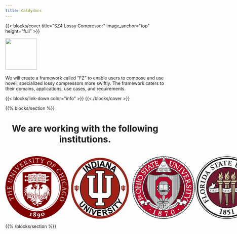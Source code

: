```yaml
---
title: Goldydocs
---
```



{{< blocks/cover title="SZ4 Lossy Compressor" image_anchor="top" height="full" >}}

<img src="https://upload.wikimedia.org/wikipedia/commons/7/7e/NSF_logo.png" width="100" height="100" />



<p class="lead mt-5">We will create a framework called “FZ” to enable users to compose and use novel, specialized lossy compressors more swiftly. The framework caters to their domains, applications, use cases, and requirements.</p>
{{< blocks/link-down color="info" >}}
{{< /blocks/cover >}}


<!-- {{% blocks/lead color="primary" %}}
Goldydocs provides a single web UI providing visibility into porridge
temperature, chair size, and bed softness metrics! You can even find out who's
been eating **your** porridge.

(Sadly, Goldydocs isn't a real project, but you can use this site as an example
to create your own real websites with [Docsy](https://docsy.dev))
{{% /blocks/lead %}} -->


<!-- {{% blocks/section color="dark" type="row" %}}
{{% blocks/feature icon="fa-lightbulb" title="New chair metrics!" %}}
The Goldydocs UI now shows chair size metrics by default.

Please follow this space for updates!
{{% /blocks/feature %}}


{{% blocks/feature icon="fab fa-github" title="Contributions welcome!" url="https://github.com/google/docsy-example" %}}
We do a [Pull Request](https://github.com/google/docsy-example/pulls) contributions workflow on **GitHub**. New users are always welcome!
{{% /blocks/feature %}}


{{% blocks/feature icon="fab fa-twitter" title="Follow us on Twitter!" url="https://twitter.com/docsydocs" %}}
For announcement of latest features etc.
{{% /blocks/feature %}}


{{% /blocks/section %}} -->


{{% blocks/section %}}
<h1 style="text-align:center;">We are working with the following institutions.</h1>
<br />
<div style="display:flex;justify-content: space-around;width:100%">
<img style="border-radius: 50%;" src="./uchicago.png" alt="UChicago" width="200" height="200">
<img style="border-radius: 50%;" src="./iu.jpeg" alt="Indiana University" width="200" height="200">
<img style="border-radius: 50%;" src="./osu.png" alt="Ohio State University" width="200" height="200">
<img style="border-radius: 50%;" src="./fsu.jpeg" alt="Florida State University" width="200" height="200">
</div>



{{% /blocks/section %}}


<!-- {{% blocks/section type="row" %}}

{{% blocks/feature icon="fab fa-app-store-ios" title="Download **from AppStore**" %}}
Get the Goldydocs app!
{{% /blocks/feature %}}

{{% blocks/feature icon="fab fa-github" title="Contributions welcome!"
    url="https://github.com/google/docsy-example" %}}
We do a [Pull Request](https://github.com/google/docsy-example/pulls)
contributions workflow on **GitHub**. New users are always welcome!
{{% /blocks/feature %}}

{{% blocks/feature icon="fab fa-twitter" title="Follow us on Twitter!"
    url="https://twitter.com/GoHugoIO" %}}
For announcement of latest features etc.
{{% /blocks/feature %}}

{{% /blocks/section %}} -->


<!-- {{% blocks/section %}}
This is the another section
{.h1 .text-center}
{{% /blocks/section %}} -->
